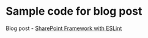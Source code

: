 # Sample code for blog post

Blog post - [SharePoint Framework with ESLint](https://spblog.net/post/2020/12/22/sharepoint-framework-with-eslint)
